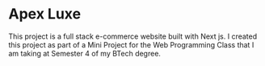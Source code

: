 # Apex Luxe
This project is a full stack e-commerce website built with Next js. I created this project as part of a Mini Project for the Web Programming Class that I am taking at Semester 4 of my BTech degree.
